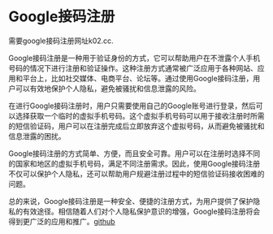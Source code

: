 # Google接码注册

需要google接码注册网址k02.cc. 

Google接码注册是一种用于验证身份的方式，它可以帮助用户在不泄露个人手机号码的情况下进行注册和验证操作。这种注册方式通常被广泛应用于各种网站、应用和平台上，比如社交媒体、电商平台、论坛等。通过使用Google接码注册，用户可以有效地保护个人隐私，避免被骚扰和信息泄露的风险。

在进行Google接码注册时，用户只需要使用自己的Google账号进行登录，然后可以选择获取一个临时的虚拟手机号码。这个虚拟手机号码可以用于接收注册时所需的短信验证码，用户可以在注册完成后立即放弃这个虚拟号码，从而避免被骚扰和信息泄露的困扰。

Google接码注册的方式简单、方便，而且安全可靠。用户可以在注册时选择不同的国家和地区的虚拟手机号码，满足不同注册需求。因此，使用Google接码注册不仅可以保护个人隐私，还可以帮助用户规避注册过程中的短信验证码接收困难的问题。

总的来说，Google接码注册是一种安全、便捷的注册方式，为用户提供了保护隐私的有效途径。相信随着人们对个人隐私保护意识的增强，Google接码注册将会得到更广泛的应用和推广。[github](https://github.com)